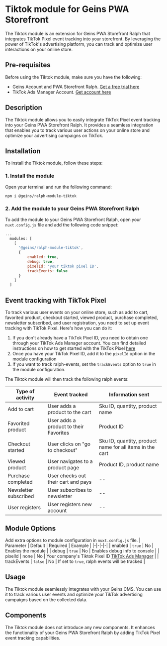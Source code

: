 
# Tiktok module for Geins PWA Storefront

The Tiktok module is an extension for Geins PWA Storefront Ralph that integrates TikTok Pixel event tracking into your storefront. By leveraging the power of TikTok's advertising platform, you can track and optimize user interactions on your online store.

## Pre-requisites

Before using the Tiktok module, make sure you have the following:

- Geins Account and PWA Storefront Ralph. [Get a free trial here](https://www.geins.io)
- TikTok Ads Manager Account. [Get account here](https://ads.tiktok.com/i18n/home)


## Description

The Tiktok module allows you to easily integrate TikTok Pixel event tracking into your Geins PWA Storefront Ralph. It provides a seamless integration that enables you to track various user actions on your online store and optimize your advertising campaigns on TikTok.

## Installation

To install the Tiktok module, follow these steps:

### 1. Install the module

Open your terminal and run the following command:

```bash
npm i @geins/ralph-module-tiktok
```

### 2. Add the module to your Geins PWA Storefront Ralph

To add the module to your Geins PWA Storefront Ralph, open your `nuxt.config.js` file and add the following code snippet:

```js
...
  modules: [
    [
      '@geins/ralph-module-tiktok',
      {
          enabled: true,
          debug: true,
          pixelId: 'your tiktok pixel ID',
          trackEvents: false
      }
    ]
  ]
```
## Event tracking with TikTok Pixel

To track various user events on your online store, such as add to cart, favorited product, checkout started, viewed product, purchase completed, newsletter subscribed, and user registration, you need to set up event tracking with TikTok Pixel. Here's how you can do it:

1. If you don't already have a TikTok Pixel ID, you need to obtain one through your TikTok Ads Manager account. You can find detailed instructions on how to get started with the TikTok Pixel [here](https://ads.tiktok.com/help/article/get-started-pixel?lang=en)
2. Once you have your TikTok Pixel ID, add it to the `pixelId` option in the module configuration
3. If you want to track ralph-events, set the `trackEvents` option to `true` in the module configuration.

The Tiktok module will then track the following ralph events:


| Type of activity  | Event tracked                                   | Information sent |
| ----------------- | ------------------------------------------------| ------------------- |
| Add to cart       | User adds a product to the cart                 | Sku ID, quantity, product name |
| Favorited product | User adds a product to their Favorites          | Product ID  |
| Checkout started  | User clicks on "go to checkout" | Sku ID, quantity, product name for all items in the cart  |
| Viewed product  | User navigates to a product page                         | Product ID, product name    |
| Purchase completed | User checks out their cart and pays | -- |
| Newsletter subscribed | User subscribes to newsletter | -- |
| User registers | User registers new account | -- |

## Module Options

Add extra options to module configuration in `nuxt.config.js` file.
| Parameter | Default | Required | Example |
|-|-|-|-|
| enabled | `true` | No | Enables the module |
| debug | `true` | No | Enables debug info to console |
| pixelId | none | No | Your company's Tiktok Pixel ID [TikTok Ads Manager](https://ads.tiktok.com) |
| trackEvents | `false` | No | If set to `true`, ralph events will be tracked |

## Usage

The Tiktok module seamlessly integrates with your Geins CMS. You can use it to track various user events and optimize your TikTok advertising campaigns based on the collected data.

## Components

The Tiktok module does not introduce any new components. It enhances the functionality of your Geins PWA Storefront Ralph by adding TikTok Pixel event tracking capabilities.
